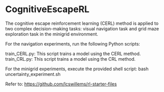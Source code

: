 # CognitiveEscapeRL

The cognitive escape reinforcement learning (CERL) method is applied to two complex decision-making tasks: visual navigation task and grid maze exploration task in the minigrid environment.

For the navigation experiments, run the following Python scripts:

train_CERL.py: This script trains a model using the CERL method.
train_CRL.py: This script trains a model using the CRL method.

For the minigrid experiments, execute the provided shell script:
bash uncertainty_experiment.sh

Refer to: https://github.com/lcswillems/rl-starter-files
